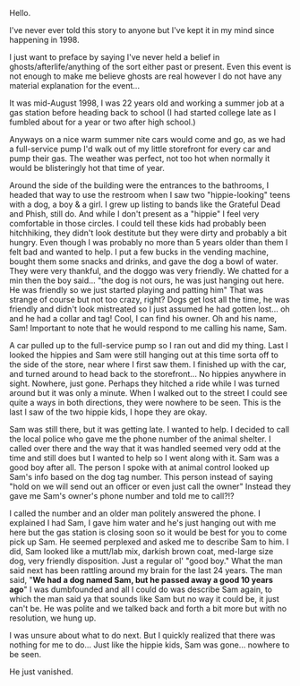  

Hello.

I've never ever told this story to anyone but I've kept it in my mind since happening in 1998.

I just want to preface by saying I've never held a belief in ghosts/afterlife/anything of the sort either past or present. Even this event is not enough to make me believe ghosts are real however I do not have any material explanation for the event...

It was mid-August 1998, I was 22 years old and working a summer job at a gas station before heading back to school (I had started college late as I fumbled about for a year or two after high school.)

Anyways on a nice warm summer nite cars would come and go, as we had a full-service pump I'd walk out of my little storefront for every car and pump their gas. The weather was perfect, not too hot when normally it would be blisteringly hot that time of year.

Around the side of the building were the entrances to the bathrooms, I headed that way to use the restroom when I saw two "hippie-looking" teens with a dog, a boy & a girl. I grew up listing to bands like the Grateful Dead and Phish, still do. And while I don't present as a "hippie" I feel very comfortable in those circles. I could tell these kids had probably been hitchhiking, they didn't look destitute but they were dirty and probably a bit hungry. Even though I was probably no more than 5 years older than them I felt bad and wanted to help. I put a few bucks in the vending machine, bought them some snacks and drinks, and gave the dog a bowl of water. They were very thankful, and the doggo was very friendly. We chatted for a min then the boy said... "the dog is not ours, he was just hanging out here. He was friendly so we just started playing and patting him" That was strange of course but not too crazy, right? Dogs get lost all the time, he was friendly and didn't look mistreated so I just assumed he had gotten lost... oh and he had a collar and tag! Cool, I can find his owner. Oh and his name, Sam! Important to note that he would respond to me calling his name, Sam.

A car pulled up to the full-service pump so I ran out and did my thing. Last I looked the hippies and Sam were still hanging out at this time sorta off to the side of the store, near where I first saw them. I finished up with the car, and turned around to head back to the storefront... No hippies anywhere in sight. Nowhere, just gone. Perhaps they hitched a ride while I was turned around but it was only a minute. When I walked out to the street I could see quite a ways in both directions, they were nowhere to be seen. This is the last I saw of the two hippie kids, I hope they are okay.

Sam was still there, but it was getting late. I wanted to help. I decided to call the local police who gave me the phone number of the animal shelter. I called over there and the way that it was handled seemed very odd at the time and still does but I wanted to help so I went along with it. Sam was a good boy after all. The person I spoke with at animal control looked up Sam's info based on the dog tag number. This person instead of saying "hold on we will send out an officer or even just call the owner" Instead they gave me Sam's owner's phone number and told me to call?!?

I called the number and an older man politely answered the phone. I explained I had Sam, I gave him water and he's just hanging out with me here but the gas station is closing soon so it would be best for you to come pick up Sam. He seemed perplexed and asked me to describe Sam to him. I did, Sam looked like a mutt/lab mix, darkish brown coat, med-large size dog, very friendly disposition. Just a regular ol' "good boy." What the man said next has been rattling around my brain for the last 24 years. The man said, "**We had a dog named Sam, but he passed away a good 10 years ago**" I was dumbfounded and all I could do was describe Sam again, to which the man said ya that sounds like Sam but no way it could be, it just can't be. He was polite and we talked back and forth a bit more but with no resolution, we hung up.

I was unsure about what to do next. But I quickly realized that there was nothing for me to do... Just like the hippie kids, Sam was gone… nowhere to be seen. 

He just vanished.